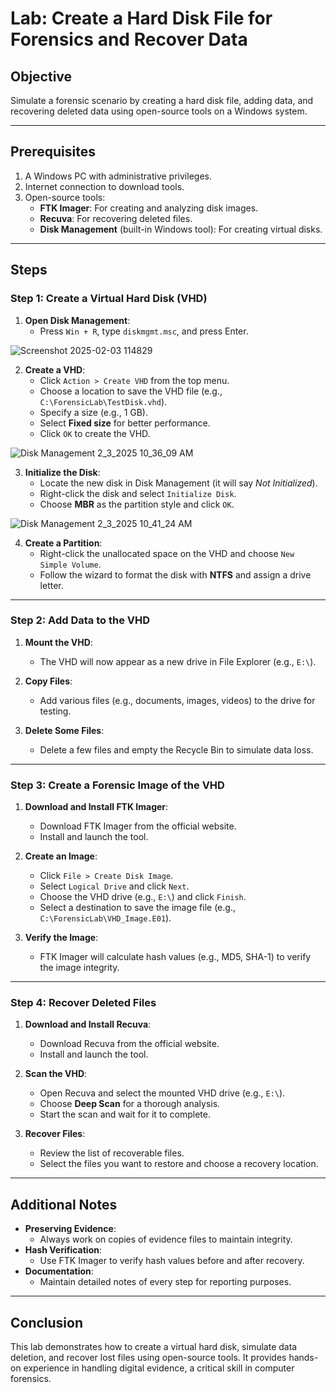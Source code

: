 # Lab: Create a Hard Disk File for Forensics and Recover Data

## Objective

Simulate a forensic scenario by creating a hard disk file, adding data, and recovering deleted data using open-source tools on a Windows system.

---

## Prerequisites

1. A Windows PC with administrative privileges.
2. Internet connection to download tools.
3. Open-source tools:
   - **FTK Imager**: For creating and analyzing disk images.
   - **Recuva**: For recovering deleted files.
   - **Disk Management** (built-in Windows tool): For creating virtual disks.

---

## Steps

### Step 1: Create a Virtual Hard Disk (VHD)
1. **Open Disk Management**:
   - Press `Win + R`, type `diskmgmt.msc`, and press Enter.

  
 ![Screenshot 2025-02-03 114829](https://github.com/user-attachments/assets/45f6df87-ab30-4fbd-9175-274bdf470ba3)

   
2. **Create a VHD**:
   - Click `Action > Create VHD` from the top menu.
   - Choose a location to save the VHD file (e.g., `C:\ForensicLab\TestDisk.vhd`).
   - Specify a size (e.g., 1 GB).
   - Select **Fixed size** for better performance.
   - Click `OK` to create the VHD.


![Disk Management 2_3_2025 10_36_09 AM](https://github.com/user-attachments/assets/43acfd01-962f-490c-881e-4fc0a1e51994)


3. **Initialize the Disk**:
   - Locate the new disk in Disk Management (it will say *Not Initialized*).
   - Right-click the disk and select `Initialize Disk`.
   - Choose **MBR** as the partition style and click `OK`.

![Disk Management 2_3_2025 10_41_24 AM](https://github.com/user-attachments/assets/1933f0a1-4ee7-464f-b320-655c0d5f937e)


4. **Create a Partition**:
   - Right-click the unallocated space on the VHD and choose `New Simple Volume`.
   - Follow the wizard to format the disk with **NTFS** and assign a drive letter.



---

### Step 2: Add Data to the VHD
1. **Mount the VHD**:
   - The VHD will now appear as a new drive in File Explorer (e.g., `E:\`).

2. **Copy Files**:
   - Add various files (e.g., documents, images, videos) to the drive for testing.

3. **Delete Some Files**:
   - Delete a few files and empty the Recycle Bin to simulate data loss.

---

### Step 3: Create a Forensic Image of the VHD
1. **Download and Install FTK Imager**:
   - Download FTK Imager from the official website.
   - Install and launch the tool.

2. **Create an Image**:
   - Click `File > Create Disk Image`.
   - Select `Logical Drive` and click `Next`.
   - Choose the VHD drive (e.g., `E:\`) and click `Finish`.
   - Select a destination to save the image file (e.g., `C:\ForensicLab\VHD_Image.E01`).

3. **Verify the Image**:
   - FTK Imager will calculate hash values (e.g., MD5, SHA-1) to verify the image integrity.

---

### Step 4: Recover Deleted Files
1. **Download and Install Recuva**:
   - Download Recuva from the official website.
   - Install and launch the tool.

2. **Scan the VHD**:
   - Open Recuva and select the mounted VHD drive (e.g., `E:\`).
   - Choose **Deep Scan** for a thorough analysis.
   - Start the scan and wait for it to complete.

3. **Recover Files**:
   - Review the list of recoverable files.
   - Select the files you want to restore and choose a recovery location.

---

## Additional Notes

- **Preserving Evidence**:
  - Always work on copies of evidence files to maintain integrity.
- **Hash Verification**:
  - Use FTK Imager to verify hash values before and after recovery.
- **Documentation**:
  - Maintain detailed notes of every step for reporting purposes.

---

## Conclusion

This lab demonstrates how to create a virtual hard disk, simulate data deletion, and recover lost files using open-source tools. It provides hands-on experience in handling digital evidence, a critical skill in computer forensics.
